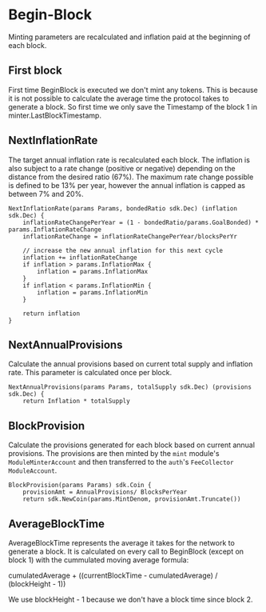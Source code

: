 <!--
order: 3
-->

# Begin-Block

Minting parameters are recalculated and inflation
paid at the beginning of each block.

## First block

First time BeginBlock is executed we don't mint any tokens. This is because
it is not possible to calculate the average time the protocol takes to 
generate a block. So first time we only save the Timestamp of the block 1 in 
minter.LastBlockTimestamp.

## NextInflationRate

The target annual inflation rate is recalculated each block.
The inflation is also subject to a rate change (positive or negative)
depending on the distance from the desired ratio (67%). The maximum rate change
possible is defined to be 13% per year, however the annual inflation is capped
as between 7% and 20%.

```
NextInflationRate(params Params, bondedRatio sdk.Dec) (inflation sdk.Dec) {
	inflationRateChangePerYear = (1 - bondedRatio/params.GoalBonded) * params.InflationRateChange
	inflationRateChange = inflationRateChangePerYear/blocksPerYr

	// increase the new annual inflation for this next cycle
	inflation += inflationRateChange
	if inflation > params.InflationMax {
		inflation = params.InflationMax
	}
	if inflation < params.InflationMin {
		inflation = params.InflationMin
	}

	return inflation
}
```

## NextAnnualProvisions

Calculate the annual provisions based on current total supply and inflation
rate. This parameter is calculated once per block. 

```
NextAnnualProvisions(params Params, totalSupply sdk.Dec) (provisions sdk.Dec) {
	return Inflation * totalSupply
```

## BlockProvision

Calculate the provisions generated for each block based on current annual provisions. The provisions are then minted by the `mint` module's `ModuleMinterAccount` and then transferred to the `auth`'s `FeeCollector` `ModuleAccount`.

```
BlockProvision(params Params) sdk.Coin {
	provisionAmt = AnnualProvisions/ BlocksPerYear
	return sdk.NewCoin(params.MintDenom, provisionAmt.Truncate())
```

## AverageBlockTime

AverageBlockTime represents the average it takes for the network to
generate a block. It is calculated on every call to BeginBlock (except on block 1)
with the cummulated moving average formula:

cumulatedAverage + ((currentBlockTime - cumulatedAverage) / (blockHeight - 1))

We use blockHeight - 1 because we don't have a block time since block 2. 
